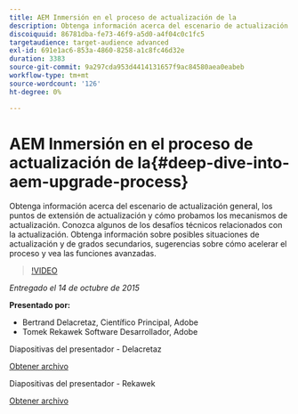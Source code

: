 ```yaml
---
title: AEM Inmersión en el proceso de actualización de la
description: Obtenga información acerca del escenario de actualización general, los puntos de extensión de actualización y cómo probamos los mecanismos de actualización. Conozca algunos de los desafíos técnicos relacionados con la actualización. Obtenga información sobre posibles situaciones de actualización y de grados secundarios, sugerencias sobre cómo acelerar el proceso y vea las funciones avanzadas.
discoiquuid: 86781dba-fe73-46f9-a5d0-a4f04c0c1fc5
targetaudience: target-audience advanced
exl-id: 691e1ac6-853a-4860-8258-a1c8fc46d32e
duration: 3383
source-git-commit: 9a297cda953d4414131657f9ac84580aea0eabeb
workflow-type: tm+mt
source-wordcount: '126'
ht-degree: 0%

---
```


# AEM Inmersión en el proceso de actualización de la{#deep-dive-into-aem-upgrade-process}

Obtenga información acerca del escenario de actualización general, los puntos de extensión de actualización y cómo probamos los mecanismos de actualización. Conozca algunos de los desafíos técnicos relacionados con la actualización. Obtenga información sobre posibles situaciones de actualización y de grados secundarios, sugerencias sobre cómo acelerar el proceso y vea las funciones avanzadas.

>[!VIDEO](https://video.tv.adobe.com/v/19376/?quality=9)

*Entregado el 14 de octubre de 2015*

**Presentado por:**

* Bertrand Delacretaz, Científico Principal, Adobe
* Tomek Rekawek Software Desarrollador, Adobe

Diapositivas del presentador - Delacretaz

[Obtener archivo](assets/aemgems-upgrades-2015-bdelacretaz.pdf)

Diapositivas del presentador - Rekawek

[Obtener archivo](assets/aemgems-upgrades-2015-trekaewk.pdf)
<!--
[Get back to the Overview](https://helpx.adobe.com/es/experience-manager/kt/eseminars/gems/aem-index.html)
-->
